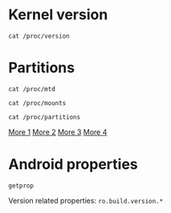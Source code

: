 # Kernel version
`cat /proc/version`

# Partitions
`cat /proc/mtd`

`cat /proc/mounts`

`cat /proc/partitions`

[More 1](http://android.stackexchange.com/questions/5232/how-can-i-view-the-android-internal-partition-table)
[More 2](http://android.stackexchange.com/questions/24119/command-to-list-partitions)
[More 3](http://stackoverflow.com/questions/27641139/how-can-i-identify-partitions-of-an-android-device-from-the-shell)
[More 4](http://forum.xda-developers.com/showthread.php?t=2450045)

# Android properties
`getprop`

Version related properties: `ro.build.version.*`
